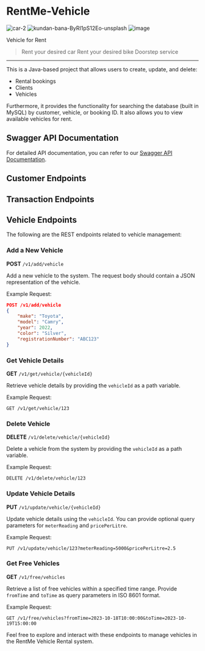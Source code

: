 # RentMe-Vehicle
![car-2](https://github.com/akhilrao2797/RentMe-Vehicle/assets/64300521/2e9db5d0-9e2c-44dc-a24f-04a39ebdf38c)
![kundan-bana-ByRI1pS12Eo-unsplash](https://github.com/akhilrao2797/RentMe-Vehicle/assets/64300521/14e1e0f1-a69d-499e-a494-800ff4dbda4b)
![image](https://github.com/akhilrao2797/RentMe-Vehicle/assets/21291980/78fa1053-5381-4ecb-a775-42bc75fed1ce)


Vehicle for Rent
> Rent your desired car
> Rent your desired bike
> Doorstep service

----------------------------------------------

This is a Java-based project that allows users to create, update, and delete:

- Rental bookings
- Clients
- Vehicles

Furthermore, it provides the functionality for searching the database (built in MySQL) by customer, vehicle, or booking ID. It also allows you to view available vehicles for rent.

## Swagger API Documentation

For detailed API documentation, you can refer to our [Swagger API Documentation](https://petstore.swagger.io/).
## Customer Endpoints
## Transaction Endpoints

## Vehicle Endpoints

The following are the REST endpoints related to vehicle management:

### Add a New Vehicle

**POST** `/v1/add/vehicle`

Add a new vehicle to the system. The request body should contain a JSON representation of the vehicle.

Example Request:
```json
POST /v1/add/vehicle
{
    "make": "Toyota",
    "model": "Camry",
    "year": 2022,
    "color": "Silver",
    "registrationNumber": "ABC123"
}
```

### Get Vehicle Details

**GET** `/v1/get/vehicle/{vehicleId}`

Retrieve vehicle details by providing the `vehicleId` as a path variable.

Example Request:
```http
GET /v1/get/vehicle/123
```

### Delete Vehicle

**DELETE** `/v1/delete/vehicle/{vehicleId}`

Delete a vehicle from the system by providing the `vehicleId` as a path variable.

Example Request:
```http
DELETE /v1/delete/vehicle/123
```

### Update Vehicle Details

**PUT** `/v1/update/vehicle/{vehicleId}`

Update vehicle details using the `vehicleId`. You can provide optional query parameters for `meterReading` and `pricePerLitre`.

Example Request:
```http
PUT /v1/update/vehicle/123?meterReading=5000&pricePerLitre=2.5
```

### Get Free Vehicles

**GET** `/v1/free/vehicles`

Retrieve a list of free vehicles within a specified time range. Provide `fromTime` and `toTime` as query parameters in ISO 8601 format.

Example Request:
```http
GET /v1/free/vehicles?fromTime=2023-10-18T10:00:00&toTime=2023-10-19T15:00:00
```

Feel free to explore and interact with these endpoints to manage vehicles in the RentMe Vehicle Rental system.

